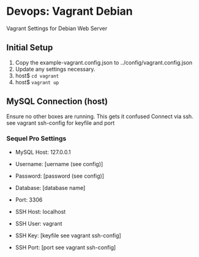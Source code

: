 # Devops: Vagrant Debian
  Vagrant Settings for Debian Web Server

## Initial Setup
  1.  Copy the example-vagrant.config.json to ../config/vagrant.config.json
  2.  Update any settings necessary.
  3.  host$ `cd vagrant`
  4.  host$ `vagrant up`

## MySQL Connection (host)
  Ensure no other boxes are running. This gets it confused
  Connect via ssh. see vagrant ssh-config for keyfile and port

### Sequel Pro Settings
  - MySQL Host: 127.0.0.1
  - Username: [uername (see config)]
  - Password: [password (see config)]
  - Database: [database name]
  - Port: 3306

  - SSH Host: localhost
  - SSH User: vagrant
  - SSH Key:  [keyfile see vagrant ssh-config]
  - SSH Port: [port see vagrant ssh-config]
